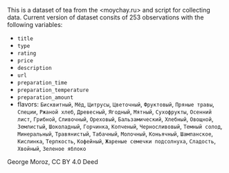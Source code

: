 This is a dataset of tea from the <moychay.ru> and script for collecting data. Current version of dataset consits of 253 observations with the following variables:

- `title`
- `type`
- `rating`
- `price`
- `description`
- `url`
- `preparation_time`
- `preparation_temperature`
- `preparation_amount`
- flavors: `Бисквитный`, `Мёд`, `Цитрусы`, `Цветочный`, `Фруктовый`, `Пряные травы`, `Специи`, `Ржаной хлеб`, `Древесный`, `Ягодный`, `Мятный`, `Сухофрукты`, `Осенний лист`, `Грибной`, `Сливочный`, `Ореховый`, `Бальзамический`, `Хлебный`, `Овощной`, `Землистый`, `Шоколадный`, `Горчинка`, `Копченый`, `Черносливовый`, `Темный солод`, `Минеральный`, `Травянистый`, `Табачный`, `Молочный`, `Коньячный`, `Шампанское`, `Кислинка`, `Терпкость`, `Кофейный`, `Жареные семечки подсолнуха`, `Сладость`, `Хвойный`, `Зеленое яблоко`

George Moroz, CC BY 4.0 Deed 
